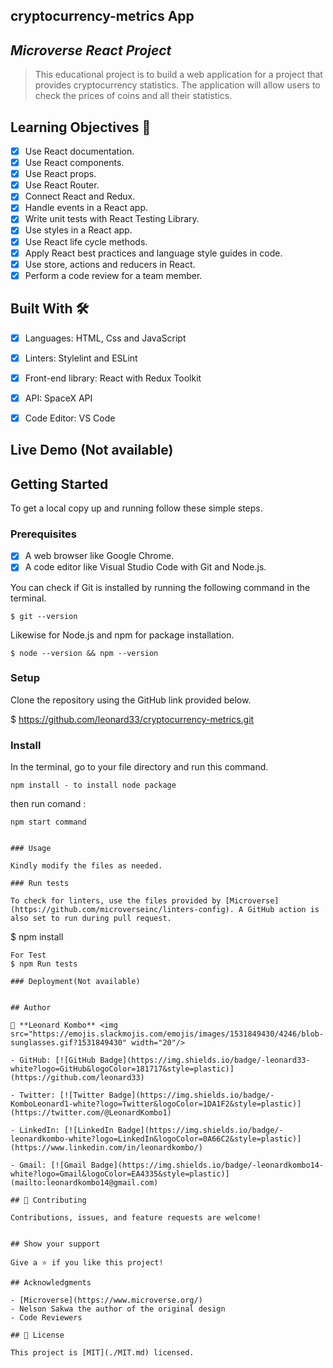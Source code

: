 ## cryptocurrency-metrics App

## *Microverse React Project*

> This educational project is to build a web application for a project that provides cryptocurrency statistics. The application will allow users to check the prices of coins and all their statistics.

## Learning Objectives 🔖
- [x] Use React documentation.
- [x] Use React components.
- [x] Use React props.
- [x] Use React Router.
- [x] Connect React and Redux.
- [x] Handle events in a React app.
- [x] Write unit tests with React Testing Library.
- [x] Use styles in a React app.
- [x] Use React life cycle methods.
- [x] Apply React best practices and language style guides in code.
- [x] Use store, actions and reducers in React.
- [x] Perform a code review for a team member.

## Built With 🛠️

- [x] Languages: HTML, Css and JavaScript
- [x] Linters: Stylelint and ESLint
- [x] Front-end library: React with Redux Toolkit
- [x] API: SpaceX API
- [x] Code Editor: VS Code


## Live Demo (Not available)

## Getting Started

To get a local copy up and running follow these simple steps.

### Prerequisites

- [x] A web browser like Google Chrome.
- [x] A code editor like Visual Studio Code with Git and Node.js.

You can check if Git is installed by running the following command in the terminal.
```
$ git --version
```

Likewise for Node.js and npm for package installation.
```
$ node --version && npm --version
```

### Setup

Clone the repository using the GitHub link provided below.

$ https://github.com/leonard33/cryptocurrency-metrics.git
### Install

In the terminal, go to your file directory and run this command.

`npm install - to install node package`

then run comand :

 `npm start command`

```

### Usage

Kindly modify the files as needed.

### Run tests

To check for linters, use the files provided by [Microverse](https://github.com/microverseinc/linters-config). A GitHub action is also set to run during pull request.
```
$ npm install
```
For Test
$ npm Run tests

### Deployment(Not available)


## Author

👤 **Leonard Kombo** <img src="https://emojis.slackmojis.com/emojis/images/1531849430/4246/blob-sunglasses.gif?1531849430" width="20"/>

- GitHub: [![GitHub Badge](https://img.shields.io/badge/-leonard33-white?logo=GitHub&logoColor=181717&style=plastic)](https://github.com/leonard33)

- Twitter: [![Twitter Badge](https://img.shields.io/badge/-KomboLeonard1-white?logo=Twitter&logoColor=1DA1F2&style=plastic)](https://twitter.com/@LeonardKombo1)

- LinkedIn: [![LinkedIn Badge](https://img.shields.io/badge/-leonardkombo-white?logo=LinkedIn&logoColor=0A66C2&style=plastic)](https://www.linkedin.com/in/leonardkombo/)

- Gmail: [![Gmail Badge](https://img.shields.io/badge/-leonardkombo14-white?logo=Gmail&logoColor=EA4335&style=plastic)](mailto:leonardkombo14@gmail.com)

## 🤝 Contributing

Contributions, issues, and feature requests are welcome!


## Show your support

Give a ⭐️ if you like this project!

## Acknowledgments

- [Microverse](https://www.microverse.org/)
- Nelson Sakwa the author of the original design
- Code Reviewers

## 📝 License

This project is [MIT](./MIT.md) licensed.